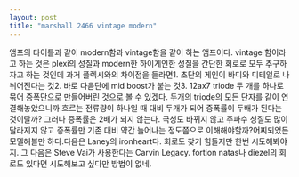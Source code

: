 ```yaml
---
layout: post
title: "marshall 2466 vintage modern"
---
```


앰프의 타이틀과 같이 modern함과 vintage함을 같이 하는 앰프이다. vintage 함이라고 하는 것은 plexi의 성질과 modern한 하이게인한 성질을 간단한 회로로 모두 추구하자고 하는 것인데 과거 플렉시와의 차이점을 들라면1. 초단의 게인이 바디와 디테일로 나뉘어진다는 것2. 바로 다음단에 mid boost가 붙는 것3. 12ax7 triode 두 개를 하나로 묶어 증폭단으로 만들어버린 것으로 볼 수 있겠다. 두개의 triode의 모든 단자를 같이 연결해놓았으니까 흐르는 전류량이 하나일 때 대비 두개가 되어 증폭률이 두배가 된다는 것이랄까? 그러나 증폭률은 2배가 되지 않는다. 극성도 바뀌지 않고 주파수 성질도 많이 달라지지 않고 증폭률만 기존 대비 약간 늘어나는 정도쯤으로 이해해야할까?어찌되었든 모델해볼만 하다.다음은 Laney의 ironheart다. 회로도 찾기 힘들지만 한번 시도해봐야지. 그 다음은 Steve Vai가 사용한다는 Carvin Legacy. fortion natas나 diezel의 회로도 있다면 시도해보고 싶다만 방법이 없네.

